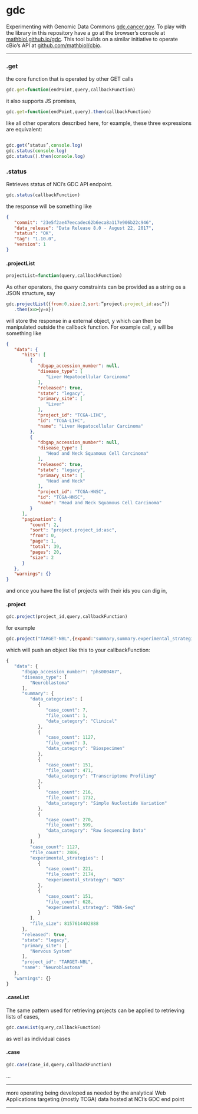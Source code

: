 # gdc
Experimenting with Genomic Data Commons [gdc.cancer.gov](https://gdc.cancer.gov). To play with the library in this repository  have a go at the browser’s console at [mathbiol.github.io/gdc](https://mathbiol.github.io/gdc). This tool builds on a similar initiative to operate cBio’s API at [github.com/mathbiol/cbio](https://github.com/mathbiol/cbio).
___

### .get
the core function that is operated by other GET calls

````javascript
gdc.get=function(endPoint,query,callbackFunction)
````
it also supports JS promises,

````javascript
gdc.get=function(endPoint,query).then(callbackFunction)
````

like all other operators described here, for example, these three  expressions are equivalent:

````javascript

gdc.get(’status’,console.log)
gdc.status(console.log)
gdc.status().then(console.log)

````

### .status

Retrieves status of NCI’s GDC API endpoint.

````javascript
gdc.status(callbackFunction)
````

the response will be something like

````JSON
{
   "commit": "23e5f2ae47eecadec62b6eca8a117e906b22c946",
   "data_release": "Data Release 8.0 - August 22, 2017",
   "status": "OK",
   "tag": "1.10.0",
   "version": 1
}
````

#### .projectList

````javascript
projectList=function(query,callbackFunction)

````

As other operators, the <i>query</i> constraints can be provided as a string os a JSON structure, say  

````javascript
gdc.projectList({from:0,size:2,sort:”project.project_id:asc”})
   .then(x=>{y=x})
````
 will store the response in a external object, y which can then be manipulated outside the callback function. For example call, y will be something like

````JSON
{
   "data": {
      "hits": [
         {
            "dbgap_accession_number": null,
            "disease_type": [
               "Liver Hepatocellular Carcinoma"
            ],
            "released": true,
            "state": "legacy",
            "primary_site": [
               "Liver"
            ],
            "project_id": "TCGA-LIHC",
            "id": "TCGA-LIHC",
            "name": "Liver Hepatocellular Carcinoma"
         },
         {
            "dbgap_accession_number": null,
            "disease_type": [
               "Head and Neck Squamous Cell Carcinoma"
            ],
            "released": true,
            "state": "legacy",
            "primary_site": [
               "Head and Neck"
            ],
            "project_id": "TCGA-HNSC",
            "id": "TCGA-HNSC",
            "name": "Head and Neck Squamous Cell Carcinoma"
         }
      ],
      "pagination": {
         "count": 2,
         "sort": "project.project_id:asc",
         "from": 0,
         "page": 1,
         "total": 39,
         "pages": 20,
         "size": 2
      }
   },
   "warnings": {}
}

````

and once you have the list of projects with their ids you can dig in,

#### .project

````javascript
gdc.project(project_id,query,callbackFunction)
````
for example 

````javascript
gdc.project("TARGET-NBL",{expand:"summary,summary.experimental_strategies,summary.data_categories”})
````

which will push an object like this to your callbackFunction:

````javascript
{
   "data": {
      "dbgap_accession_number": "phs000467",
      "disease_type": [
         "Neuroblastoma"
      ],
      "summary": {
         "data_categories": [
            {
               "case_count": 7,
               "file_count": 1,
               "data_category": "Clinical"
            },
            {
               "case_count": 1127,
               "file_count": 3,
               "data_category": "Biospecimen"
            },
            {
               "case_count": 151,
               "file_count": 471,
               "data_category": "Transcriptome Profiling"
            },
            {
               "case_count": 216,
               "file_count": 1732,
               "data_category": "Simple Nucleotide Variation"
            },
            {
               "case_count": 270,
               "file_count": 599,
               "data_category": "Raw Sequencing Data"
            }
         ],
         "case_count": 1127,
         "file_count": 2806,
         "experimental_strategies": [
            {
               "case_count": 221,
               "file_count": 2174,
               "experimental_strategy": "WXS"
            },
            {
               "case_count": 151,
               "file_count": 628,
               "experimental_strategy": "RNA-Seq"
            }
         ],
         "file_size": 8157614402888
      },
      "released": true,
      "state": "legacy",
      "primary_site": [
         "Nervous System"
      ],
      "project_id": "TARGET-NBL",
      "name": "Neuroblastoma"
   },
   "warnings": {}
}
````

#### .caseList

The same pattern used for retrieving projects can be applied to retrieving lists of cases,

````javascript
gdc.caseList(query,callbackFunction)
````

as well as individual cases

#### .case

````javascript
gdc.case(case_id,query,callbackFunction)
````

…

___

more operating being developed as needed by the analytical Web Applications targeting (mostly TCGA) data hosted at NCI’s GDC end point
___

